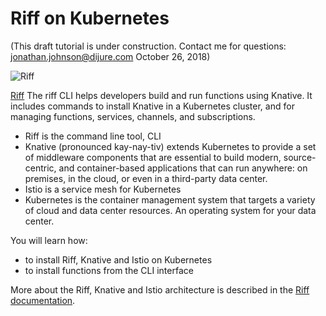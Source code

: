 # Riff on Kubernetes #

(This draft tutorial is under construction. Contact me for questions: jonathan.johnson@dijure.com  October 26, 2018)

![Riff](/javajon/courses/kubernetes-serverless/riff/assets/riff.png "Riff is for functions")

[Riff](https://projectriff.io) The riff CLI helps developers build and run functions using Knative. It includes commands to install Knative in a Kubernetes cluster, and for managing functions, services, channels, and subscriptions.

- Riff is the command line tool, CLI
- Knative (pronounced kay-nay-tiv) extends Kubernetes to provide a set of middleware components that are essential to build modern, source-centric, and container-based applications that can run anywhere: on premises, in the cloud, or even in a third-party data center.
- Istio is a service mesh for Kubernetes
- Kubernetes is the container management system that targets a variety of cloud and data center resources. An operating system for your data center.

You will learn how:

- to install Riff, Knative and Istio on Kubernetes
- to install functions from the CLI interface

More about the Riff, Knative and Istio architecture is described in the [Riff documentation](https://projectriff.io).
